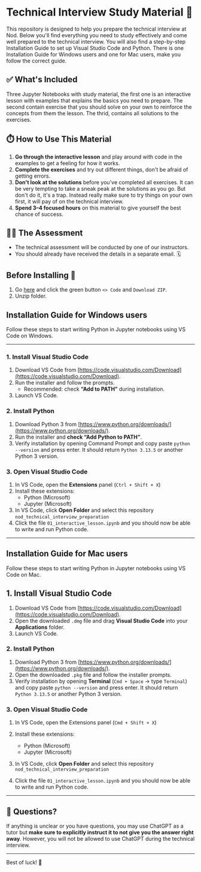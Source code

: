 # Technical Interview Study Material  🎉

This repository is designed to help you prepare the technical interview at Nod. Below you'll find everything you need to study effectively and come well prepared to the technical interview. You will also find a step-by-step Installation Guide to set up Visual Studio Code and Python. There is one Installation Guide for Windows users and one for Mac users, make you follow the correct guide.

## ✅ What's Included

Three Jupyter Notebooks with study material, the first one is an interactive lesson with examples that explains the basics you need to prepare. The second contain exercise that you should solve on your own to reinforce the concepts from them the lesson. The thrid, contains all solutions to the exercises.

## ⏱️ How to Use This Material

1. **Go through the interactive lesson** and play around with code in the examples to get a feeling for how it works.
2. **Complete the exercises** and try out different things, don't be afraid of getting errors.
3. **Don't look at the solutions** before you've completed all exercises. It can be very tempting to take a sneak peak at the solutions as you go. But don't do it, it's a trap. Instead really make sure to try things on your own first, it will pay of on the technical interview.
3. **Spend 3–4 focused hours** on this material to give yourself the best chance of success.

## 👩‍🏫 The Assessment

- The technical assessment will be conducted by one of our instructors.
- You should already have received the details in a separate email. 🗓️

## Before Installing 🚨

1. Go [here](https://github.com/cajjster/nod_technical_interview_preparation) and click the green button `<> Code` and `Download ZIP`.
2. Unzip folder.

## Installation Guide for Windows users

Follow these steps to start writing Python in Jupyter notebooks using VS Code on Windows.

---

### 1. Install Visual Studio Code

1. Download VS Code from [https://code.visualstudio.com/Download](https://code.visualstudio.com/Download).  
2. Run the installer and follow the prompts.  
   - Recommended: check **“Add to PATH”** during installation.  
3. Launch VS Code.

### 2. Install Python

1. Download Python 3 from [https://www.python.org/downloads/](https://www.python.org/downloads/).  
2. Run the installer and **check “Add Python to PATH”**.  
3. Verify installation by opening Command Prompt and copy paste `python --version` and press enter. It should return `Python 3.13.5` or another Python 3 version.

### 3. Open Visual Studio Code

1. In VS Code, open the **Extensions** panel (`Ctrl + Shift + X`)
2. Install these extensions:
    - Python (Microsoft)
    - Jupyter (Microsoft)
3. In VS Code, click **Open Folder** and select this repository `nod_technical_interview_preparation`
4. Click the file `01_interactive_lesson.ipynb` and you should now be able to write and run Python code.

---

## Installation Guide for Mac users

Follow these steps to start writing Python in Jupyter notebooks using VS Code on Mac.

## 1. Install Visual Studio Code

1. Download VS Code from [https://code.visualstudio.com/Download](https://code.visualstudio.com/Download).  
2. Open the downloaded `.dmg` file and drag **Visual Studio Code** into your **Applications** folder.  
3. Launch VS Code.


### 2. Install Python

1. Download Python 3 from [https://www.python.org/downloads/](https://www.python.org/downloads/).  
2. Open the downloaded `.pkg` file and follow the installer prompts.  
3. Verify installation by opening **Terminal** (`Cmd + Space` → type `Terminal`) and copy paste `python --version` and press enter. It should return `Python 3.13.5` or another Python 3 version.

### 3. Open Visual Studio Code

1. In VS Code, open the Extensions panel (`Cmd + Shift + X`)
2. Install these extensions:
    - Python (Microsoft)
    - Jupyter (Microsoft)

3. In VS Code, click **Open Folder** and select this repository `nod_technical_interview_preparation`
4. Click the file `01_interactive_lesson.ipynb` and you should now be able to write and run Python code.

---


## 💬 Questions?

If anything is unclear or you have questions, you may use ChatGPT as a tutor but **make sure to explicitly instruct it to not give you the answer right away**. However, you will not be allowed to use ChatGPT during the technical interview.

---

Best of luck! 🙌
